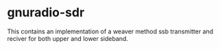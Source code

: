 # gnuradio-sdr

This contains an implementation of a weaver method ssb transmitter and reciver for both upper and lower sideband.


